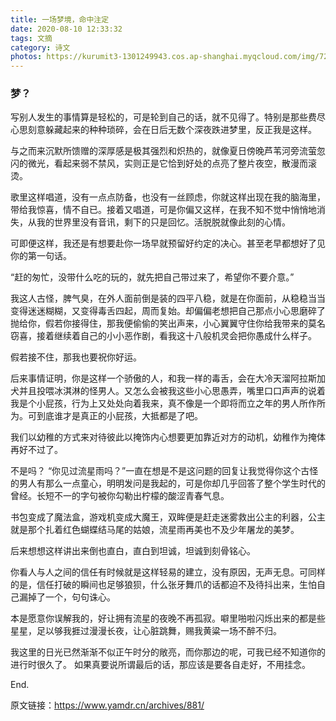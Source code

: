 ```yaml
---
title: 一场梦境，命中注定
date: 2020-08-10 12:33:32
tags: 文摘
category: 诗文
photos: https://kurumit3-1301249943.cos.ap-shanghai.myqcloud.com/img/72684384_p0_master1200.webp
---
```


### **梦？**

写别人发生的事情算是轻松的，可是轮到自己的话，就不见得了。特别是那些费尽心思刻意躲藏起来的种种琐碎，会在日后无数个深夜跌进梦里，反正我是这样。

 与之而来沉默所馈赠的深厚感是极其强烈和炽热的，就像夏日傍晚芦苇河旁流萤忽闪的微光，看起来弱不禁风，实则正是它恰到好处的点亮了整片夜空，散漫而滚烫。 

歌里这样唱道，没有一点点防备，也没有一丝顾虑，你就这样出现在我的脑海里，带给我惊喜，情不自已。接着又唱道，可是你偏又这样，在我不知不觉中悄悄地消失，从我的世界里没有音讯，剩下的只是回忆。活脱脱就像此刻的心情。

 可即便这样，我还是有想要赴你一场早就预留好约定的决心。甚至老早都想好了见你的第一句话。

 “赶的匆忙，没带什么吃的玩的，就先把自己带过来了，希望你不要介意。” 

我这人古怪，脾气臭，在外人面前倒是装的四平八稳，就是在你面前，从稳稳当当变得迷迷糊糊，又变得毒舌四起，周而复始。却偏偏老想把自己那点小心思磨碎了抛给你，假若你接得住，那我便偷偷的笑出声来，小心翼翼守住你给我带来的莫名窃喜，接着继续着自己的小小恶作剧，看我这十八般机灵会把你愚成什么样子。 

假若接不住，那我也要祝你好运。 

后来事情证明，你是这样一个骄傲的人，和我一样的毒舌，会在大冷天溜阿拉斯加犬并且投喂冰淇淋的怪男人。又怎么会被我这些小心思愚弄，嘴里口口声声的说着我是个小屁孩，行为上又处处向着我来，真不像是一个即将而立之年的男人所作所为。可到底谁才是真正的小屁孩，大抵都是了吧。 

我们以幼稚的方式来对待彼此以掩饰内心想要更加靠近对方的动机，幼稚作为掩体再好不过了。

 不是吗？ “你见过流星雨吗？”一直在想是不是这问题的回复让我觉得你这个古怪的男人有那么一点童心，明明发问是我起的，可是你却几乎回答了整个学生时代的曾经。长短不一的字句被你勾勒出柠檬的酸涩青春气息。

 书包变成了魔法盒，游戏机变成大魔王，双眸便是赶走迷雾救出公主的利器，公主就是那个扎着红色蝴蝶结马尾的姑娘，流星雨再美也不及少年屠龙的美梦。

 后来想想这样讲出来倒也直白，直白到坦诚，坦诚到刻骨铭心。 

你看人与人之间的信任有时候就是这样轻易的建立，没有原因，无声无息。可同样的是，信任打破的瞬间也足够狼狈，什么张牙舞爪的话都迫不及待抖出来，生怕自己漏掉了一个，句句诛心。

 本是愿意你误解我的，好让拥有流星的夜晚不再孤寂。噼里啪啦闪烁出来的都是些星星，足以够我捱过漫漫长夜，让心脏跳舞，赐我黄粱一场不醉不归。

 我这里的日光已然渐渐不似正午时分的敞亮，而你那边的呢，可我已经不知道你的进行时很久了。 如果真要说所谓最后的话，那应该是要各自走好，不用挂念。

 End.

原文链接：https://www.yamdr.cn/archives/881/
